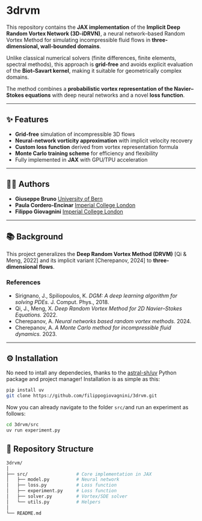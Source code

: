 # 3drvm

This repository contains the **JAX implementation** of the **Implicit Deep Random Vortex Network (3D-iDRVN)**, a neural network–based Random Vortex Method for simulating incompressible fluid flows in **three-dimensional, wall-bounded domains**.

Unlike classical numerical solvers (finite differences, finite elements, spectral methods), this approach is **grid-free** and avoids explicit evaluation of the **Biot–Savart kernel**, making it suitable for geometrically complex domains.  

The method combines a **probabilistic vortex representation of the Navier–Stokes equations** with deep neural networks and a novel **loss function**.

---

## ✨ Features

- **Grid-free** simulation of incompressible 3D flows  
- **Neural-network vorticity approximation** with implicit velocity recovery  
- **Custom loss function** derived from vortex representation formula  
- **Monte Carlo training scheme** for efficiency and flexibility  
- Fully implemented in **JAX** with GPU/TPU acceleration  

---

## 👩‍💻 Authors

- **Giuseppe Bruno** [University of Bern](https://www.imsv.unibe.ch/about_us/staff/bruno_giuseppe/index_eng.html)
- **Paula Cordero-Encinar** [Imperial College London](https://statml.io/students/paula-cordero-encinar/)
- **Filippo Giovagnini** [Imperial College London](https://profiles.imperial.ac.uk/f.giovagnini23)

---

## 📚 Background

This project generalizes the **Deep Random Vortex Method (DRVM)** [Qi & Meng, 2022] and its implicit variant [Cherepanov, 2024] to **three-dimensional flows**.

### References
- Sirignano, J., Spiliopoulos, K. *DGM: A deep learning algorithm for solving PDEs.* J. Comput. Phys., 2018.  
- Qi, J., Meng, X. *Deep Random Vortex Method for 2D Navier–Stokes Equations.* 2022.  
- Cherepanov, A. *Neural networks based random vortex methods.* 2024.  
- Cherepanov, A. *A Monte Carlo method for incompressible fluid dynamics.* 2023.  

---

## ⚙️ Installation

No need to intall any dependecies, thanks to the [astral-sh/uv](https://github.com/astral-sh/uv) Python package and project manager! Installation is as simple as this:

```bash
pip install uv
git clone https://github.com/filippogiovagnini/3drvm.git
```

Now you can already navigate to the folder ```src/```and run an experiment as follows:

```bash
cd 3drvm/src
uv run experiment.py
```

## 📂 Repository Structure

```bash
3drvm/
│
├── src/                  # Core implementation in JAX
│   ├── model.py          # Neural network
│   ├── loss.py           # Loss function
│   ├── experiment.py     # Loss function
│   ├── solver.py         # Vortex/SDE solver
│   └── utils.py          # Helpers
│
└── README.md
````